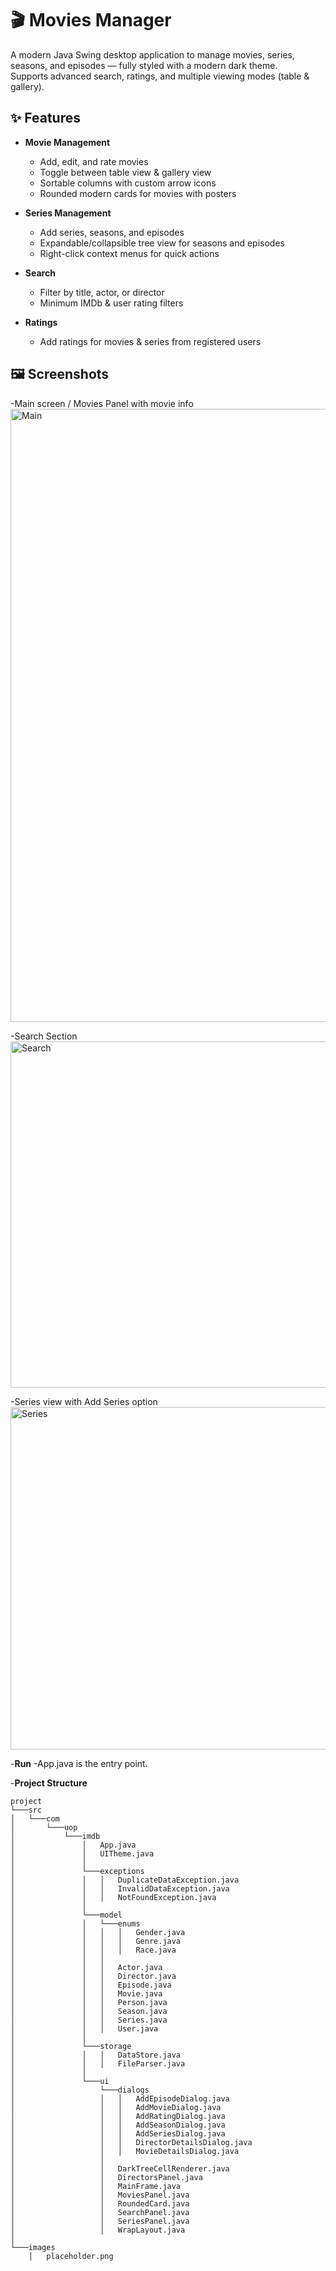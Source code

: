 # 🎬 Movies Manager

A modern Java Swing desktop application to manage movies, series, seasons, and episodes — fully styled with a modern dark theme.  
Supports advanced search, ratings, and multiple viewing modes (table & gallery).

## ✨ Features

- **Movie Management**
  - Add, edit, and rate movies
  - Toggle between table view & gallery view
  - Sortable columns with custom arrow icons
  - Rounded modern cards for movies with posters

- **Series Management**
  - Add series, seasons, and episodes
  - Expandable/collapsible tree view for seasons and episodes
  - Right-click context menus for quick actions

- **Search**
  - Filter by title, actor, or director
  - Minimum IMDb & user rating filters

- **Ratings**
  - Add ratings for movies & series from registered users


## 🖼 Screenshots

-Main screen / Movies Panel with movie info
<img width="1349" height="981" alt="Main" src="https://github.com/user-attachments/assets/630488c4-f6a0-411a-81e1-6a18a570c225" />

-Search Section
<img width="1333" height="554" alt="Search" src="https://github.com/user-attachments/assets/5749ffaf-dada-44d2-90f0-7a42c03c4d87" />

-Series view with Add Series option
<img width="1026" height="548" alt="Series" src="https://github.com/user-attachments/assets/97b06fba-7f6f-4efb-befc-326142967ebc" />

-**Run**
-App.java is the entry point.

-**Project Structure**
```
project
└───src
│   └───com
│       └───uop
│           └───imdb
│               │   App.java
│               │   UITheme.java
│               │
│               └───exceptions
│               │   │   DuplicateDataException.java
│               │   │   InvalidDataException.java
│               │   │   NotFoundException.java
│               │
│               └───model
│               │   └───enums
│               │   │   │   Gender.java
│               │   │   │   Genre.java
│               │   │   │   Race.java
│               │   │
│               │   │   Actor.java
│               │   │   Director.java
│               │   │   Episode.java
│               │   │   Movie.java
│               │   │   Person.java
│               │   │   Season.java
│               │   │   Series.java
│               │   │   User.java
│               │
│               └───storage
│               │   │   DataStore.java
│               │   │   FileParser.java
│               │
│               └───ui
│                   └───dialogs
│                   │   │   AddEpisodeDialog.java
│                   │   │   AddMovieDialog.java
│                   │   │   AddRatingDialog.java
│                   │   │   AddSeasonDialog.java
│                   │   │   AddSeriesDialog.java
│                   │   │   DirectorDetailsDialog.java
│                   │   │   MovieDetailsDialog.java
│                   │
│                   │   DarkTreeCellRenderer.java
│                   │   DirectorsPanel.java
│                   │   MainFrame.java
│                   │   MoviesPanel.java
│                   │   RoundedCard.java
│                   │   SearchPanel.java
│                   │   SeriesPanel.java
│                   │   WrapLayout.java
│
└───images
    │   placeholder.png

```

